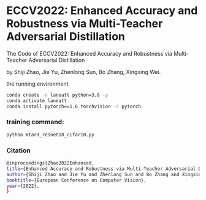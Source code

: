 # ECCV2022: Enhanced Accuracy and Robustness via Multi-Teacher Adversarial Distillation
The Code of ECCV2022: Enhanced Accuracy and Robustness via Multi-Teacher Adversarial Distillation

by Shiji Zhao, Jie Yu, Zhenlong Sun, Bo Zhang, Xingxing Wei.

the running environment

```bash
conda create -n laneatt python=3.8 -y
conda activate laneatt
conda install pytorch==1.6 torchvision -c pytorch
```

### training command:

```bash
python mtard_resnet18_cifar10.py
```


### Citation

```bash
@inproceedings{Zhao2022Enhanced,
title={Enhanced Accuracy and Robustness via Multi-Teacher Adversarial Distillation},
author={Shiji Zhao and Jie Yu and Zhenlong Sun and Bo Zhang and Xingxing Wei},
booktitle={European Conference on Computer Vision},
year={2022},
}
```
